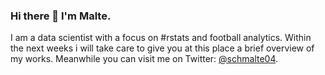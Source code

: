 ### Hi there 👋 I'm Malte.

<!--
**schmalte04/schmalte04** is a ✨ _special_ ✨ repository because its `README.md` (this file) appears on your GitHub profile.

Here are some ideas to get you started:

- 🔭 I’m currently working on ...
- 🌱 I’m currently learning ...
- 👯 I’m looking to collaborate on ...
- 🤔 I’m looking for help with ...
- 💬 Ask me about ...
- 📫 How to reach me: ...
- 😄 Pronouns: ...
- ⚡ Fun fact: ...
-->

I am a data scientist with a focus on #rstats and football analytics. Within the next weeks i will take care to give you at this place a brief overview of my works. Meanwhile you can visit me on Twitter: [@schmalte04](https://twitter.com/schmalte04).
